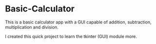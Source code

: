 # Basic-Calculator

This is a basic calculator app with a GUI capable of addition, subtraction, multiplication and division.

I created this quick project to learn the tkinter (GUI) module more.
